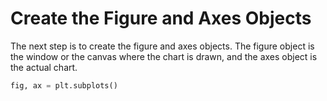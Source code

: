# Create the Figure and Axes Objects

The next step is to create the figure and axes objects. The figure object is the window or the canvas where the chart is drawn, and the axes object is the actual chart.

```python
fig, ax = plt.subplots()
```
